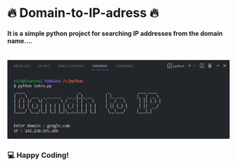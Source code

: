  # 🔥 Domain-to-IP-adress 🔥
#### It is a simple python project for searching IP addresses from the domain name....  
<br/>

<img src="https://github.com/chanchol-kumar/Domain-to-IP-adress/blob/main/demo.PNG" width="3000" title="interface"/> 
<br/>

### 💻 Happy Coding!
